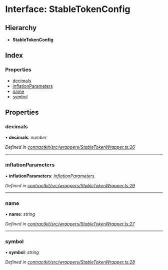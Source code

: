 # Interface: StableTokenConfig

## Hierarchy

* **StableTokenConfig**

## Index

### Properties

* [decimals](_wrappers_stabletokenwrapper_.stabletokenconfig.md#decimals)
* [inflationParameters](_wrappers_stabletokenwrapper_.stabletokenconfig.md#inflationparameters)
* [name](_wrappers_stabletokenwrapper_.stabletokenconfig.md#name)
* [symbol](_wrappers_stabletokenwrapper_.stabletokenconfig.md#symbol)

## Properties

###  decimals

• **decimals**: *number*

*Defined in [contractkit/src/wrappers/StableTokenWrapper.ts:26](https://github.com/celo-org/celo-monorepo/blob/master/packages/sdk/contractkit/src/wrappers/StableTokenWrapper.ts#L26)*

___

###  inflationParameters

• **inflationParameters**: *[InflationParameters](_wrappers_stabletokenwrapper_.inflationparameters.md)*

*Defined in [contractkit/src/wrappers/StableTokenWrapper.ts:29](https://github.com/celo-org/celo-monorepo/blob/master/packages/sdk/contractkit/src/wrappers/StableTokenWrapper.ts#L29)*

___

###  name

• **name**: *string*

*Defined in [contractkit/src/wrappers/StableTokenWrapper.ts:27](https://github.com/celo-org/celo-monorepo/blob/master/packages/sdk/contractkit/src/wrappers/StableTokenWrapper.ts#L27)*

___

###  symbol

• **symbol**: *string*

*Defined in [contractkit/src/wrappers/StableTokenWrapper.ts:28](https://github.com/celo-org/celo-monorepo/blob/master/packages/sdk/contractkit/src/wrappers/StableTokenWrapper.ts#L28)*
